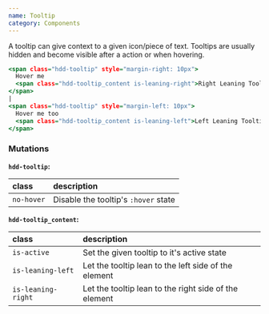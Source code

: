 ```yaml
---
name: Tooltip
category: Components
---
```


A tooltip can give context to a given icon/piece of text. Tooltips are usually hidden and become visible after a action or when hovering.

```tooltip.html
<span class="hdd-tooltip" style="margin-right: 10px">
  Hover me
  <span class="hdd-tooltip_content is-leaning-right">Right Leaning Tooltip</span>
</span>
|
<span class="hdd-tooltip" style="margin-left: 10px">
  Hover me too
  <span class="hdd-tooltip_content is-leaning-left">Left Leaning Tooltip</span>
</span>

```

### Mutations
**`hdd-tooltip`:**

| class | description|
| :--- | :--- |
| `no-hover` | Disable the tooltip's `:hover` state |

**`hdd-tooltip_content`:**

| class | description|
| :--- | :--- |
| `is-active` | Set the given tooltip to it's active state |
| `is-leaning-left` | Let the tooltip lean to the left side of the element |
| `is-leaning-right` | Let the tooltip lean to the right side of the element |